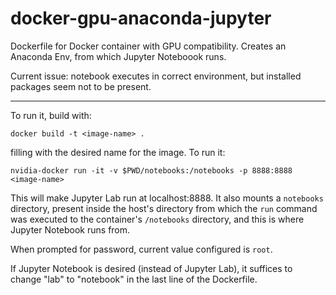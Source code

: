 # docker-gpu-anaconda-jupyter
Dockerfile for Docker container with GPU compatibility. Creates an Anaconda Env, from which Jupyter Noteboook runs.

Current issue: notebook executes in correct environment, but installed packages seem not to be present.

---

To run it, build with:

`docker build -t <image-name> .`

filling <image-name> with the desired name for the image. To run it:

`nvidia-docker run -it -v $PWD/notebooks:/notebooks -p 8888:8888 <image-name>`

This will make Jupyter Lab run at localhost:8888. It also mounts a `notebooks` directory, present inside the host's directory from which the `run` command was executed to the container's `/notebooks` directory, and this is where Jupyter Notebook runs from.

When prompted for password, current value configured is `root`.

If Jupyter Notebook is desired (instead of Jupyter Lab), it suffices to change "lab" to "notebook" in the last line of the Dockerfile.
